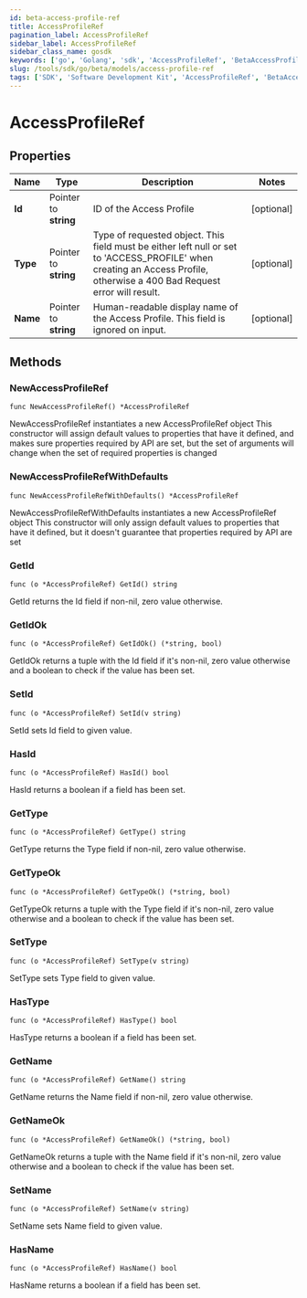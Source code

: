 ```yaml
---
id: beta-access-profile-ref
title: AccessProfileRef
pagination_label: AccessProfileRef
sidebar_label: AccessProfileRef
sidebar_class_name: gosdk
keywords: ['go', 'Golang', 'sdk', 'AccessProfileRef', 'BetaAccessProfileRef'] 
slug: /tools/sdk/go/beta/models/access-profile-ref
tags: ['SDK', 'Software Development Kit', 'AccessProfileRef', 'BetaAccessProfileRef']
---
```


# AccessProfileRef

## Properties

Name | Type | Description | Notes
------------ | ------------- | ------------- | -------------
**Id** | Pointer to **string** | ID of the Access Profile | [optional] 
**Type** | Pointer to **string** | Type of requested object. This field must be either left null or set to 'ACCESS_PROFILE' when creating an Access Profile, otherwise a 400 Bad Request error will result. | [optional] 
**Name** | Pointer to **string** | Human-readable display name of the Access Profile. This field is ignored on input. | [optional] 

## Methods

### NewAccessProfileRef

`func NewAccessProfileRef() *AccessProfileRef`

NewAccessProfileRef instantiates a new AccessProfileRef object
This constructor will assign default values to properties that have it defined,
and makes sure properties required by API are set, but the set of arguments
will change when the set of required properties is changed

### NewAccessProfileRefWithDefaults

`func NewAccessProfileRefWithDefaults() *AccessProfileRef`

NewAccessProfileRefWithDefaults instantiates a new AccessProfileRef object
This constructor will only assign default values to properties that have it defined,
but it doesn't guarantee that properties required by API are set

### GetId

`func (o *AccessProfileRef) GetId() string`

GetId returns the Id field if non-nil, zero value otherwise.

### GetIdOk

`func (o *AccessProfileRef) GetIdOk() (*string, bool)`

GetIdOk returns a tuple with the Id field if it's non-nil, zero value otherwise
and a boolean to check if the value has been set.

### SetId

`func (o *AccessProfileRef) SetId(v string)`

SetId sets Id field to given value.

### HasId

`func (o *AccessProfileRef) HasId() bool`

HasId returns a boolean if a field has been set.

### GetType

`func (o *AccessProfileRef) GetType() string`

GetType returns the Type field if non-nil, zero value otherwise.

### GetTypeOk

`func (o *AccessProfileRef) GetTypeOk() (*string, bool)`

GetTypeOk returns a tuple with the Type field if it's non-nil, zero value otherwise
and a boolean to check if the value has been set.

### SetType

`func (o *AccessProfileRef) SetType(v string)`

SetType sets Type field to given value.

### HasType

`func (o *AccessProfileRef) HasType() bool`

HasType returns a boolean if a field has been set.

### GetName

`func (o *AccessProfileRef) GetName() string`

GetName returns the Name field if non-nil, zero value otherwise.

### GetNameOk

`func (o *AccessProfileRef) GetNameOk() (*string, bool)`

GetNameOk returns a tuple with the Name field if it's non-nil, zero value otherwise
and a boolean to check if the value has been set.

### SetName

`func (o *AccessProfileRef) SetName(v string)`

SetName sets Name field to given value.

### HasName

`func (o *AccessProfileRef) HasName() bool`

HasName returns a boolean if a field has been set.


